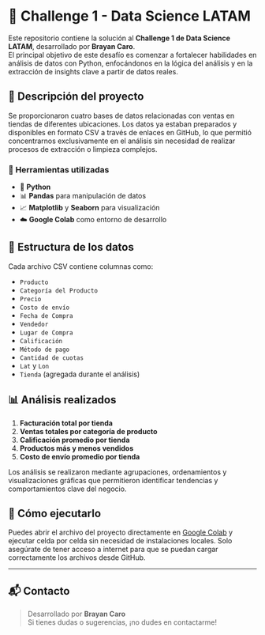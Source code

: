 # 🧠 Challenge 1 - Data Science LATAM

Este repositorio contiene la solución al **Challenge 1 de Data Science LATAM**, desarrollado por **Brayan Caro**.  
El principal objetivo de este desafío es comenzar a fortalecer habilidades en análisis de datos con Python, enfocándonos en la lógica del análisis y en la extracción de insights clave a partir de datos reales.

## 📌 Descripción del proyecto

Se proporcionaron cuatro bases de datos relacionadas con ventas en tiendas de diferentes ubicaciones. Los datos ya estaban preparados y disponibles en formato CSV a través de enlaces en GitHub, lo que permitió concentrarnos exclusivamente en el análisis sin necesidad de realizar procesos de extracción o limpieza complejos.

### 🔧 Herramientas utilizadas

- 🐍 **Python**
- 📊 **Pandas** para manipulación de datos
- 📈 **Matplotlib** y **Seaborn** para visualización
- ☁️ **Google Colab** como entorno de desarrollo

## 📁 Estructura de los datos

Cada archivo CSV contiene columnas como:

- `Producto`
- `Categoría del Producto`
- `Precio`
- `Costo de envío`
- `Fecha de Compra`
- `Vendedor`
- `Lugar de Compra`
- `Calificación`
- `Método de pago`
- `Cantidad de cuotas`
- `Lat` y `Lon`
- `Tienda` (agregada durante el análisis)

## 📊 Análisis realizados

1. **Facturación total por tienda**
2. **Ventas totales por categoría de producto**
3. **Calificación promedio por tienda**
4. **Productos más y menos vendidos**
5. **Costo de envío promedio por tienda**

Los análisis se realizaron mediante agrupaciones, ordenamientos y visualizaciones gráficas que permitieron identificar tendencias y comportamientos clave del negocio.

## 🚀 Cómo ejecutarlo

Puedes abrir el archivo del proyecto directamente en [Google Colab](https://colab.research.google.com/) y ejecutar celda por celda sin necesidad de instalaciones locales. Solo asegúrate de tener acceso a internet para que se puedan cargar correctamente los archivos desde GitHub.

---

## 📬 Contacto

> Desarrollado por **Brayan Caro**  
> Si tienes dudas o sugerencias, ¡no dudes en contactarme!

